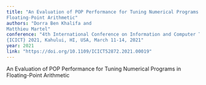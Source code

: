 ```yaml
---
title: "An Evaluation of POP Performance for Tuning Numerical Programs in
Floating-Point Arithmetic"
authors: "Dorra Ben Khalifa and
Matthieu Martel"
conference: "4th International Conference on Information and Computer Technologies,
{ICICT} 2021, Kahului, HI, USA, March 11-14, 2021"
year: 2021
link: "https://doi.org/10.1109/ICICT52872.2021.00019"
---
```


An Evaluation of POP Performance for Tuning Numerical Programs in
Floating-Point Arithmetic
